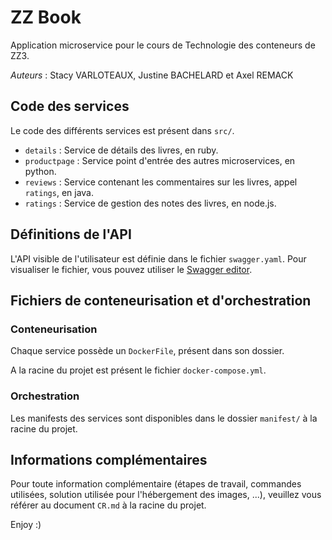 # ZZ Book

Application microservice pour le cours de Technologie des conteneurs de ZZ3.

_Auteurs_ : Stacy VARLOTEAUX, Justine BACHELARD et Axel REMACK

## Code des services
Le code des différents services est présent dans `src/`.

* `details` : Service de détails des livres, en ruby.
* `productpage` : Service point d'entrée des autres microservices, en python.
* `reviews` : Service contenant les commentaires sur les livres, appel `ratings`, en java.
* `ratings` : Service de gestion des notes des livres, en node.js.

## Définitions de l'API
L'API visible de l'utilisateur est définie dans le fichier `swagger.yaml`. Pour visualiser le fichier, vous pouvez utiliser le [Swagger editor](https://editor.swagger.io/).

## Fichiers de conteneurisation et d'orchestration
### Conteneurisation
Chaque service possède un `DockerFile`, présent dans son dossier.

A la racine du projet est présent le fichier `docker-compose.yml`.

### Orchestration
Les manifests des services sont disponibles dans le dossier `manifest/` à la racine du projet.

## Informations complémentaires
Pour toute information complémentaire (étapes de travail, commandes utilisées, solution utilisée pour l'hébergement des images, ...), veuillez vous référer au document `CR.md` à la racine du projet.

Enjoy :)


